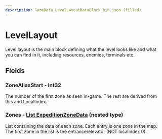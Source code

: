 ```yaml
---
description: GameData_LevelLayoutDataBlock_bin.json (filled)
---
```


# LevelLayout

Level layout is the main block defining what the level looks like and what you can find in it, including resources, enemies, terminals etc.

## Fields

### ZoneAliasStart - Int32

The number of the first zone as seen in-game. The rest are derived from this and LocalIndex.

### Zones - [List ExpeditionZoneData](../../nested-types/expeditionzonedata.md) (nested type)

List containing the data of each zone. Each entry is one zone in the map. The first zone in the list is the entrance/elevator (NOT localindex 0).
